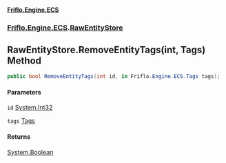 #### [Friflo.Engine.ECS](index.md#'index')
### [Friflo.Engine.ECS](Friflo.Engine.ECS.md#'Friflo.Engine.ECS').[RawEntityStore](RawEntityStore.md#'Friflo.Engine.ECS.RawEntityStore')

## RawEntityStore.RemoveEntityTags(int, Tags) Method

```csharp
public bool RemoveEntityTags(int id, in Friflo.Engine.ECS.Tags tags);
```
#### Parameters

<a name='Friflo.Engine.ECS.RawEntityStore.RemoveEntityTags(int,Friflo.Engine.ECS.Tags).id'></a>

`id` [System.Int32](https://docs.microsoft.com/en-us/dotnet/api/System.Int32#'System.Int32')

<a name='Friflo.Engine.ECS.RawEntityStore.RemoveEntityTags(int,Friflo.Engine.ECS.Tags).tags'></a>

`tags` [Tags](Tags.md#'Friflo.Engine.ECS.Tags')

#### Returns
[System.Boolean](https://docs.microsoft.com/en-us/dotnet/api/System.Boolean#'System.Boolean')